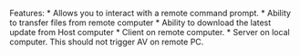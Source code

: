 Features:
	* Allows you to interact with a remote command prompt.
	* Ability to transfer files from remote computer
	* Ability to download the latest update from Host computer
	* Client on remote computer.
	* Server on local computer. This should not trigger AV on remote PC.